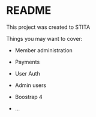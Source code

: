 # README

This project was created to STITA

Things you may want to cover:

* Member administration

* Payments

* User Auth

* Admin users

* Boostrap 4

* ...
